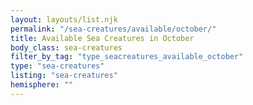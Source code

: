 ```yaml
---
layout: layouts/list.njk
permalink: "/sea-creatures/available/october/"
title: Available Sea Creatures in October
body_class: sea-creatures
filter_by_tag: "type_seacreatures_available_october"
type: "sea-creatures"
listing: "sea-creatures"
hemisphere: ""
---
```


